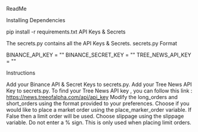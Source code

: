 ReadMe

Installing Dependencies

pip install -r requirements.txt API Keys & Secrets

The secrets.py contains all the API Keys & Secrets. secrets.py Format

BINANCE_API_KEY = "" BINANCE_SECRET_KEY = "" TREE_NEWS_API_KEY = ""

Instructions

Add your Binance API & Secret Keys to secrets.py. Add your Tree News API Key to secrets.py. To find your Tree News API key , you can follow this link : https://news.treeofalpha.com/api/api_key Modify the long_orders and short_orders using the format provided to your preferences. Choose if you would like to place a market order using the place_marker_order variable. If False then a limit order will be used. Choose slippage using the slippage variable. Do not enter a % sign. This is only used when placing limit orders.
